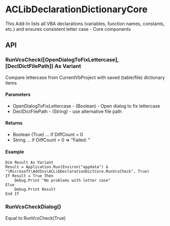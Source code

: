 # ACLibDeclarationDictionaryCore
This Add-In lists all VBA declarations (variables, function names, constants, etc.) and ensures consistent letter case - Core components

## API

### RunVcsCheck([OpenDialogToFixLettercase], [DeclDictFilePath]) As Variant
Compare lettercase from CurrentVbProject with saved (table/file) dictionary items
 
#### Parameters
- OpenDialogToFixLettercase - (Boolean) - Open dialog to fix lettercase
- DeclDictFilePath - (String) - use alternative file path

#### Returns
- Boolean (True) ... if DiffCount = 0
- String ... if DiffCount > 0 => "Failed: <lettercase info>"
 
#### Example
```
Dim Result As Variant
Result = Application.Run(Environ("appdata") & "\Microsoft\AddIns\ACLibDeclarationDictCore.RunVcsCheck", True)
If Result = True Then
    Debug.Print "No problems with letter case"
Else
    Debug.Print Result
End If
```

### RunVcsCheckDialog()
Equal to RunVcsCheck(True)
